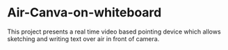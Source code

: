 # Air-Canva-on-whiteboard
This project presents a real time video based pointing device which allows sketching and writing text over air in front of camera.
